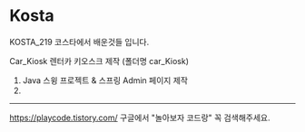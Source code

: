 # Kosta
KOSTA_219
코스타에서 배운것들 입니다.

Car_Kiosk 렌터카 키오스크 제작 (폴더명 car_Kiosk)
1. Java 스윙 프로젝트 & 스프링 Admin 페이지 제작 
2.

----------------------------------------------
https://playcode.tistory.com/
구글에서 "놀아보자 코드랑" 꼭 검색해주세요.

